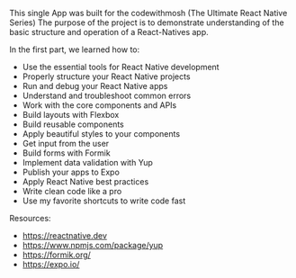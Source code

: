 This single App was built for the codewithmosh (The Ultimate React Native Series) The purpose of the project is to demonstrate understanding of the basic structure and operation of a React-Natives app.

In the first part, we learned  how to:

- Use the essential tools for React Native development
- Properly structure your React Native projects
- Run and debug your React Native apps
- Understand and troubleshoot common errors
- Work with the core components and APIs
- Build layouts with Flexbox
- Build reusable components
- Apply beautiful styles to your components
- Get input from the user
- Build forms with Formik
- Implement data validation with Yup
- Publish your apps to Expo
- Apply React Native best practices
- Write clean code like a pro
- Use my favorite shortcuts to write code fast

Resources:
- https://reactnative.dev
- https://www.npmjs.com/package/yup
- https://formik.org/
- https://expo.io/


